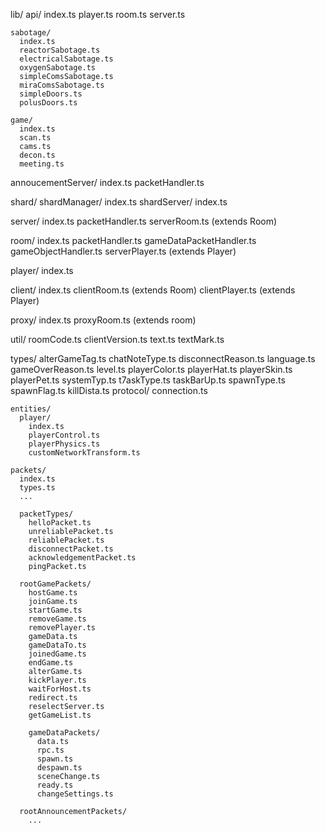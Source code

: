 lib/
  api/
    index.ts
    player.ts
    room.ts
    server.ts

    sabotage/
      index.ts
      reactorSabotage.ts
      electricalSabotage.ts
      oxygenSabotage.ts
      simpleComsSabotage.ts
      miraComsSabotage.ts
      simpleDoors.ts
      polusDoors.ts

    game/
      index.ts
      scan.ts
      cams.ts
      decon.ts
      meeting.ts

  annoucementServer/
    index.ts
    packetHandler.ts

  shard/
    shardManager/
      index.ts
    shardServer/
      index.ts

  server/
    index.ts
    packetHandler.ts
    serverRoom.ts (extends Room)

  room/
    index.ts
    packetHandler.ts
    gameDataPacketHandler.ts
    gameObjectHandler.ts
    serverPlayer.ts (extends Player)

  player/
    index.ts

  client/
    index.ts
    clientRoom.ts (extends Room)
    clientPlayer.ts (extends Player)

  proxy/
    index.ts
    proxyRoom.ts (extends room)

  util/
    roomCode.ts
    clientVersion.ts
    text.ts
    textMark.ts

  types/
    alterGameTag.ts
    chatNoteType.ts
    disconnectReason.ts
    language.ts
    gameOverReason.ts
    level.ts
    playerColor.ts
    playerHat.ts
    playerSkin.ts
    playerPet.ts
    systemTyp.ts
    t7askType.ts
    taskBarUp.ts
    spawnType.ts
    spawnFlag.ts
    killDista.ts
  protocol/
    connection.ts

    entities/
      player/
        index.ts
        playerControl.ts
        playerPhysics.ts
        customNetworkTransform.ts

    packets/
      index.ts
      types.ts
      ...

      packetTypes/
        helloPacket.ts
        unreliablePacket.ts
        reliablePacket.ts
        disconnectPacket.ts
        acknowledgementPacket.ts
        pingPacket.ts

      rootGamePackets/
        hostGame.ts
        joinGame.ts
        startGame.ts
        removeGame.ts
        removePlayer.ts
        gameData.ts
        gameDataTo.ts
        joinedGame.ts
        endGame.ts
        alterGame.ts
        kickPlayer.ts
        waitForHost.ts
        redirect.ts
        reselectServer.ts
        getGameList.ts

        gameDataPackets/
          data.ts
          rpc.ts
          spawn.ts
          despawn.ts
          sceneChange.ts
          ready.ts
          changeSettings.ts

      rootAnnouncementPackets/
        ...
